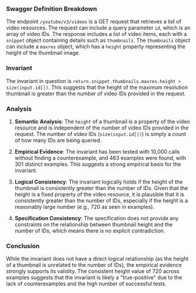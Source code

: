 ### Swagger Definition Breakdown
The endpoint `/youtube/v3/videos` is a GET request that retrieves a list of video resources. The request can include a query parameter `id`, which is an array of video IDs. The response includes a list of video items, each with a `snippet` object containing details such as `thumbnails`. The `thumbnails` object can include a `maxres` object, which has a `height` property representing the height of the thumbnail image.

### Invariant
The invariant in question is `return.snippet.thumbnails.maxres.height > size(input.id[])`. This suggests that the height of the maximum resolution thumbnail is greater than the number of video IDs provided in the request.

### Analysis
1. **Semantic Analysis**: The `height` of a thumbnail is a property of the video resource and is independent of the number of video IDs provided in the request. The number of video IDs (`size(input.id[])`) is simply a count of how many IDs are being queried.

2. **Empirical Evidence**: The invariant has been tested with 10,000 calls without finding a counterexample, and 463 examples were found, with 301 distinct examples. This suggests a strong empirical basis for the invariant.

3. **Logical Consistency**: The invariant logically holds if the height of the thumbnail is consistently greater than the number of IDs. Given that the height is a fixed property of the video resource, it is plausible that it is consistently greater than the number of IDs, especially if the height is a reasonably large number (e.g., 720 as seen in examples).

4. **Specification Consistency**: The specification does not provide any constraints on the relationship between thumbnail height and the number of IDs, which means there is no explicit contradiction.

### Conclusion
While the invariant does not have a direct logical relationship (as the height of a thumbnail is unrelated to the number of IDs), the empirical evidence strongly supports its validity. The consistent height value of 720 across examples suggests that the invariant is likely a "true-positive" due to the lack of counterexamples and the high number of successful tests.
